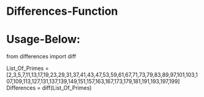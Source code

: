 # Differences-Function
# Usage-Below: 

from differences import diff

List_Of_Primes = [2,3,5,7,11,13,17,19,23,29,31,37,41,43,47,53,59,61,67,71,73,79,83,89,97,101,103,107,109,113,127,131,137,139,149,151,157,163,167,173,179,181,191,193,197,199]
Differences = diff(List_Of_Primes)
